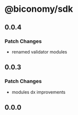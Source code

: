 # @biconomy/sdk

## 0.0.4

### Patch Changes

- renamed validator modules

## 0.0.3

### Patch Changes

- modules dx improvements

## 0.0.0
